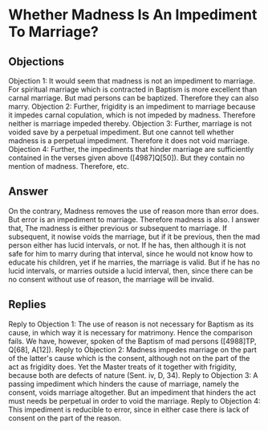 # Whether Madness Is An Impediment To Marriage?
## Objections
Objection 1: It would seem that madness is not an impediment to marriage. For spiritual marriage which is contracted in Baptism is more excellent than carnal marriage. But mad persons can be baptized. Therefore they can also marry.
Objection 2: Further, frigidity is an impediment to marriage because it impedes carnal copulation, which is not impeded by madness. Therefore neither is marriage impeded thereby.
Objection 3: Further, marriage is not voided save by a perpetual impediment. But one cannot tell whether madness is a perpetual impediment. Therefore it does not void marriage.
Objection 4: Further, the impediments that hinder marriage are sufficiently contained in the verses given above ([4987]Q[50]). But they contain no mention of madness. Therefore, etc.
## Answer
On the contrary, Madness removes the use of reason more than error does. But error is an impediment to marriage. Therefore madness is also.
I answer that, The madness is either previous or subsequent to marriage. If subsequent, it nowise voids the marriage, but if it be previous, then the mad person either has lucid intervals, or not. If he has, then although it is not safe for him to marry during that interval, since he would not know how to educate his children, yet if he marries, the marriage is valid. But if he has no lucid intervals, or marries outside a lucid interval, then, since there can be no consent without use of reason, the marriage will be invalid.
## Replies
Reply to Objection 1: The use of reason is not necessary for Baptism as its cause, in which way it is necessary for matrimony. Hence the comparison fails. We have, however, spoken of the Baptism of mad persons ([4988]TP, Q[68], A[12]).
Reply to Objection 2: Madness impedes marriage on the part of the latter's cause which is the consent, although not on the part of the act as frigidity does. Yet the Master treats of it together with frigidity, because both are defects of nature (Sent. iv, D, 34).
Reply to Objection 3: A passing impediment which hinders the cause of marriage, namely the consent, voids marriage altogether. But an impediment that hinders the act must needs be perpetual in order to void the marriage.
Reply to Objection 4: This impediment is reducible to error, since in either case there is lack of consent on the part of the reason.
